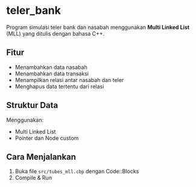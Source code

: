 # teler_bank

Program simulasi teler bank dan nasabah menggunakan **Multi Linked List** (MLL) yang ditulis dengan bahasa C++.

## Fitur
- Menambahkan data nasabah
- Menambahkan data transaksi
- Menampilkan relasi antar nasabah dan teler
- Menghapus data tertentu dari relasi

## Struktur Data
Menggunakan:
- Multi Linked List
- Pointer dan Node custom

## Cara Menjalankan
1. Buka file `src/tubes_mll.cbp` dengan Code::Blocks
2. Compile & Run
